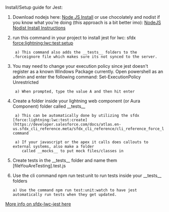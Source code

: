Install/Setup guide for Jest:

1) Download nodejs here: [Node JS Install](https://nodejs.org/en/download/) or use chocolately and nodist if you know what you're doing (this approach is a bit better imo): [NodeJS Nodist Install Instructions](https://github.com/nullivex/nodist)

2) run this command in your project to install jest for lwc: sfdx [force:lightning:lwc:test:setup](https://developer.salesforce.com/docs/atlas.en-us.sfdx_cli_reference.meta/sfdx_cli_reference/cli_reference_force_lightning.htm)

        a) This command also adds the __tests__ folders to the .forceignore file which makes sure its not synced to the server.

3) You may need to change your execution policy since jest doesn't register as a known Windows Package currently. Open powershell as an admin and enter the following command: Set-ExecutionPolicy Unrestricted

        a) When prompted, type the value A and then hit enter

4) Create a folder inside your lightning web component (or Aura Component) folder called \_\_tests\_\_

        a) This can be automatically done by utilizing the sfdx [force:lightning:lwc:test:create](https://developer.salesforce.com/docs/atlas.en-us.sfdx_cli_reference.meta/sfdx_cli_reference/cli_reference_force_lightning.htm) command

        a) If your javascript or the apex it calls does callouts to external systems, also make a folder 
           called __mocks__ to put mock files/classes in

6) Create tests in the \_\_tests\_\_ folder and name them [fileYouAreTesting].test.js

7) Use the cli command npm run test:unit to run tests inside your \_\_tests\_\_ folders

       a) Use the command npm run test:unit:watch to have jest automatically run tests when they get updated. 

[More info on sfdx-lwc-jest here](https://github.com/salesforce/sfdx-lwc-jest)
